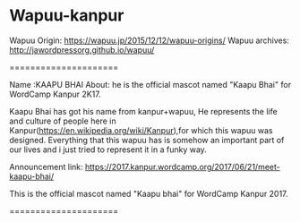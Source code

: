 # Wapuu-kanpur
Wapuu Origin: https://wapuu.jp/2015/12/12/wapuu-origins/ Wapuu archives: http://jawordpressorg.github.io/wapuu/

=====================

Name :KAAPU BHAI
About: he is the official mascot named "Kaapu Bhai" for WordCamp Kanpur 2K17.

Kaapu Bhai has got his name from kanpur+wapuu,
He represents the life and culture of people here in Kanpur(https://en.wikipedia.org/wiki/Kanpur),for which this wapuu was designed. Everything that this wapuu has is somehow an important part of our lives and i just tried to represent it in a funky way.

Announcement link: https://2017.kanpur.wordcamp.org/2017/06/21/meet-kaapu-bhai/


This is the official mascot named "Kaapu bhai" for WordCamp Kanpur 2017.


=====================
